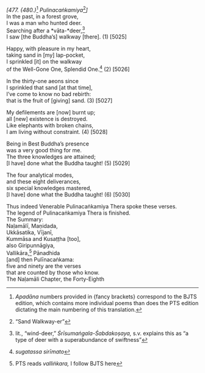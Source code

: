 *\[477. {480.}*[^1] *Pulinacaṅkamiya*[^2]*\]*  
In the past, in a forest grove,  
I was a man who hunted deer.  
Searching after a *vāta-*deer,[^3]  
I saw \[the Buddha’s\] walkway \[there\]. (1) \[5025\]

Happy, with pleasure in my heart,  
taking sand in \[my\] lap-pocket,  
I sprinkled \[it\] on the walkway  
of the Well-Gone One, Splendid One.[^4] (2) \[5026\]

In the thirty-one aeons since  
I sprinkled that sand \[at that time\],  
I’ve come to know no bad rebirth:  
that is the fruit of \[giving\] sand. (3) \[5027\]

My defilements are \[now\] burnt up;  
all \[new\] existence is destroyed.  
Like elephants with broken chains,  
I am living without constraint. (4) \[5028\]

Being in Best Buddha’s presence  
was a very good thing for me.  
The three knowledges are attained;  
\[I have\] done what the Buddha taught! (5) \[5029\]

The four analytical modes,  
and these eight deliverances,  
six special knowledges mastered,  
\[I have\] done what the Buddha taught! (6) \[5030\]

Thus indeed Venerable Pulinacaṅkamiya Thera spoke these verses.  
The legend of Pulinacaṅkamiya Thera is finished.  
The Summary:  
Naḷamālī, Maṇidada,  
Ukkāsatika, Vījanī,  
Kummāsa and Kusaṭṭha \[too\],  
also Giripunnāgiya,  
Vallikāra,[^5] Pānadhida  
\[and\] then Pulīnacaṅkama:  
five and ninety are the verses  
that are counted by those who know.  
The Naḷamāli Chapter, the Forty-Eighth  
[^1]: *Apadāna* numbers provided in {fancy brackets} correspond to the
    BJTS edition, which contains more individual poems than does the PTS
    edition dictating the main numbering of this translation.  
[^2]: “Sand Walkway-er”  
[^3]: lit., “wind-deer,” *Śrīsumaṅgala-Śabdakoṣaya,* s.v. explains this
    as “a type of deer with a superabundance of swiftness”  
[^4]: *sugatassa sirīmato*  
[^5]: PTS reads *valliṅkara,* I follow BJTS here
